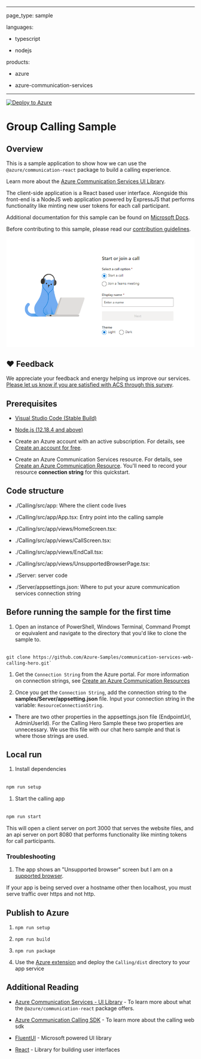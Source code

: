 
---

page_type: sample

languages:

- typescript

- nodejs

products:

- azure

- azure-communication-services

---

  

[![Deploy to Azure](https://aka.ms/deploytoazurebutton)](https://portal.azure.com/#create/Microsoft.Template/uri/https%3A%2F%2Fraw.githubusercontent.com%2FAzure-Samples%2Fcommunication-services-web-calling-hero%2Fmain%2Fdeploy%2Fazuredeploy.json)

  

# Group Calling Sample

  

## Overview

  

This is a sample application to show how we can use the `@azure/communication-react` package to build a calling experience.

Learn more about the [Azure Communication Services UI Library](https://azure.github.io/communication-ui-library/).

The client-side application is a React based user interface. Alongside this front-end is a NodeJS web application powered by ExpressJS that performs functionality like minting new user tokens for each call participant.

  

Additional documentation for this sample can be found on [Microsoft Docs](https://docs.microsoft.com/azure/communication-services/samples/calling-hero-sample).

  

Before contributing to this sample, please read our [contribution guidelines](./CONTRIBUTING.md).

  

![Homepage](./Calling/Media/homepage-sample-calling.png)

  

## ❤️ Feedback

We appreciate your feedback and energy helping us improve our services. [Please let us know if you are satisfied with ACS through this survey](https://microsoft.qualtrics.com/jfe/form/SV_5dtYL81xwHnUVue).

  

## Prerequisites

  

- [Visual Studio Code (Stable Build)](https://code.visualstudio.com/Download)

- [Node.js (12.18.4 and above)](https://nodejs.org/en/download/)

- Create an Azure account with an active subscription. For details, see [Create an account for free](https://azure.microsoft.com/free/?WT.mc_id=A261C142F).

- Create an Azure Communication Services resource. For details, see [Create an Azure Communication Resource](https://docs.microsoft.com/azure/communication-services/quickstarts/create-communication-resource). You'll need to record your resource **connection string** for this quickstart.

  

## Code structure

- ./Calling/src/app: Where the client code lives

- ./Calling/src/app/App.tsx: Entry point into the calling sample

- ./Calling/src/app/views/HomeScreen.tsx:

- ./Calling/src/app/views/CallScreen.tsx:

- ./Calling/src/app/views/EndCall.tsx:

- ./Calling/src/app/views/UnsupportedBrowserPage.tsx:

- ./Server: server code

- ./Server/appsettings.json: Where to put your azure communication services connection string

  

## Before running the sample for the first time

  

1. Open an instance of PowerShell, Windows Terminal, Command Prompt or equivalent and navigate to the directory that you'd like to clone the sample to.

  

```shell

git clone https://github.com/Azure-Samples/communication-services-web-calling-hero.git`

```

1. Get the `Connection String` from the Azure portal. For more information on connection strings, see [Create an Azure Communication Resources](https://docs.microsoft.com/azure/communication-services/quickstarts/create-communication-resource)

2. Once you get the `Connection String`, add the connection string to the **samples/Server/appsetting.json** file. Input your connection string in the variable: `ResourceConnectionString`.
* There are two other properties in the appsettings.json file (EndpointUrl, AdminUserId). For the Calling Hero Sample these two properties are unnecessary. We use this file with our chat hero sample and that is where those strings are used.

  

## Local run

  

1. Install dependencies

  

```bash

npm run setup

```

  

1. Start the calling app

  

```bash

npm run start

```

  

This will open a client server on port 3000 that serves the website files, and an api server on port 8080 that performs functionality like minting tokens for call participants.

  

### Troubleshooting

  

1. The app shows an "Unsupported browser" screen but I am on a [supported browser](https://docs.microsoft.com/en-us/azure/communication-services/concepts/voice-video-calling/calling-sdk-features#calling-client-library-browser-support).

  

If your app is being served over a hostname other then localhost, you must serve traffic over https and not http.

  

## Publish to Azure

  

1.  `npm run setup`

2.  `npm run build`

3.  `npm run package`

4. Use the [Azure extension](https://code.visualstudio.com/docs/azure/extensions) and deploy the `Calling/dist` directory to your app service

  

## Additional Reading

  

- [Azure Communication Services - UI Library](https://azure.github.io/communication-ui-library/) - To learn more about what the `@azure/communication-react` package offers.

- [Azure Communication Calling SDK](https://docs.microsoft.com/azure/communication-services/concepts/voice-video-calling/calling-sdk-features) - To learn more about the calling web sdk

- [FluentUI](https://developer.microsoft.com/fluentui#/) - Microsoft powered UI library

- [React](https://reactjs.org/) - Library for building user interfaces